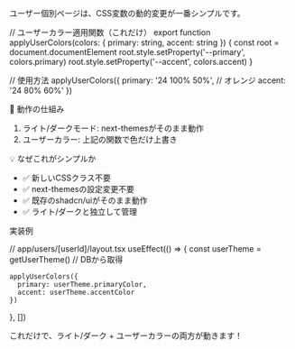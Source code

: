 ユーザー個別ページは、CSS変数の動的変更が一番シンプルです。

  // ユーザーカラー適用関数（これだけ）
  export function applyUserColors(colors: { primary: string, accent: string }) {
    const root = document.documentElement
    root.style.setProperty('--primary', colors.primary)
    root.style.setProperty('--accent', colors.accent)
  }

  // 使用方法
  applyUserColors({
    primary: '24 100% 50%',  // オレンジ
    accent: '24 80% 60%'
  })

  🔄 動作の仕組み

  1. ライト/ダークモード: next-themesがそのまま動作
  2. ユーザーカラー: 上記の関数で色だけ上書き

  💡 なぜこれがシンプルか

  - ✅ 新しいCSSクラス不要
  - ✅ next-themesの設定変更不要
  - ✅ 既存のshadcn/uiがそのまま動作
  - ✅ ライト/ダークと独立して管理

  実装例

  // app/users/[userId]/layout.tsx
  useEffect(() => {
    const userTheme = getUserTheme() // DBから取得

    applyUserColors({
      primary: userTheme.primaryColor,
      accent: userTheme.accentColor
    })
  }, [])

  これだけで、ライト/ダーク + ユーザーカラーの両方が動きます！